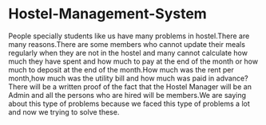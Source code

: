 # Hostel-Management-System
People specially students like us have many problems in hostel.There are many reasons.There are some members who cannot update their meals regularly when they are not in the hostel and many cannot calculate how much they have spent and how much to pay at the end of the month or how much to deposit at the end of the month.How much was the rent per month,how much was the utility bill and how much was paid in advance?  There will be a written proof of the fact that the Hostel Manager will be an Admin and all the persons who are hired will be members.We are saying about this type of problems because we faced this type of problems a lot and now we trying to solve these.   
